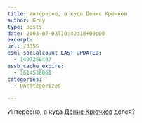 ```yaml
---
title: Интересно, а куда Денис Крючков
author: Gray
type: posts
date: 2003-07-03T10:42:18+00:00
excerpt:
url: /3355
esml_socialcount_LAST_UPDATED:
  - 1497258487
essb_cache_expire:
  - 1614538061
categories:
  - Uncategorized

---
```








Интересно, а куда <a href="http://deniskin.webplanet.ru/" target="_blank">Денис Крючков</a> делся?